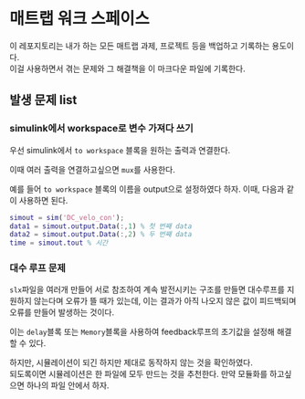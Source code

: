 # 매트랩 워크 스페이스

이 레포지토리는 내가 하는 모든 매트랩 과제, 프로젝트 등을 백업하고 기록하는 용도이다.  
이걸 사용하면서 겪는 문제와 그 해결책을 이 마크다운 파일에 기록한다.

## 발생 문제 list

### simulink에서 workspace로 변수 가져다 쓰기  
우선 simulink에서 `to workspace` 블록을 원하는 출력과 연결한다.

이때 여러 출력을 연결하고싶으면 `mux`를 사용한다.

예를 들어 `to workspace` 블록의 이름을 output으로 설정하였다 하자. 이때, 다음과 같이 사용하면 된다.

```matlab
simout = sim('DC_velo_con');
data1 = simout.output.Data(:,1) % 첫 번째 data
data2 = simout.output.Data(:,2) % 두 번째 data
time = simout.tout % 시간
```

### 대수 루프 문제
`slx`파일을 여러개 만들어 서로 참조하여 계속 발전시키는 구조를 만들면 대수루프를 지원하지 않는다며 오류가 뜰 때가 있는데, 이는 결과가 아직 나오지 않은 값이 피드백되며 오류를 만들어 발생하는 것이다.

이는 `delay`블록 또는 `Memory`블록을 사용하여 feedback루프의 초기값을 설정해 해결할 수 있다. 

하지만, 시뮬레이션이 되긴 하지만 제대로 동작하지 않는 것을 확인하였다.  
되도록이면 시뮬레이션은 한 파일에 모두 만드는 것을 추천한다. 만약 모듈화를 하고싶으면 하나의 파일 안에서 하자.
